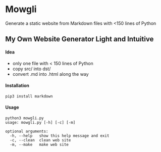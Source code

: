 # Mowgli
Generate a static website from Markdown files with &lt;150 lines of Python

## My Own Website Generator Light and Intuitive

#### Idea

- only one file with < 150 lines of Python
- copy src/ into dst/
- convert .md into .html along the way

#### Installation

    pip3 install markdown

#### Usage

    python3 mowgli.py 
    usage: mowgli.py [-h] [-c] [-m]
    
    optional arguments:
      -h, --help   show this help message and exit
      -c, --clean  clean web site
      -m, --make   make web site
